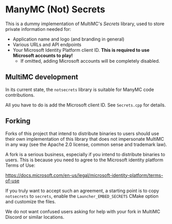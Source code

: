 # ManyMC (Not) Secrets

This is a dummy implementation of MultiMC's _Secrets_ library, used to store private information needed for:
- Application name and logo (and branding in general)
- Various URLs and API endpoints
- Your Microsoft Identity Platform client ID. **This is required to use Microsoft accounts to play!**
  - If omitted, adding Microsoft accounts will be completely disabled.

## MultiMC development

In its current state, the `notsecrets` library is suitable for ManyMC code contributions.

All you have to do is add the Microsoft client ID. See `Secrets.cpp` for details.

## Forking

Forks of this project that intend to distribute binaries to users should use their own implementation of this library that does not impersonate MultiMC in any way (see the Apache 2.0 license, common sense and trademark law).

A fork is a serious business, especially if you intend to distribute binaries to users. This is because you need to agree to the Microsoft identity platform Terms of Use:

https://docs.microsoft.com/en-us/legal/microsoft-identity-platform/terms-of-use

If you truly want to accept such an agreement, a starting point is to copy `notsecrets` to `secrets`, enable the `Launcher_EMBED_SECRETS` CMake option and customize the files.

We do not want confused users asking for help with your fork in MultiMC Discord or similar locations.
